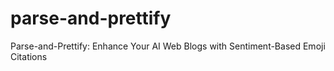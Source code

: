 # parse-and-prettify
Parse-and-Prettify: Enhance Your AI Web Blogs with Sentiment-Based Emoji Citations
